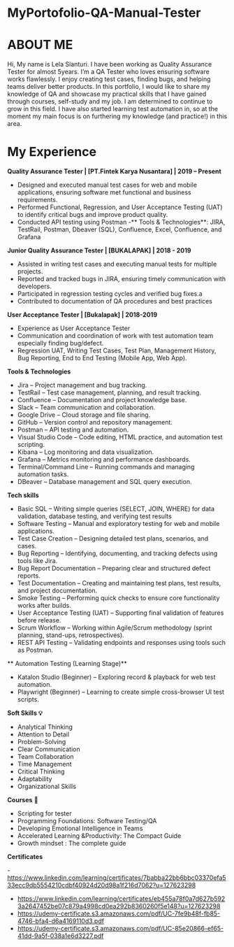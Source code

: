 # MyPortofolio-QA-Manual-Tester

# ABOUT ME
Hi, My name is Lela Sianturi. I have been working as Quality Assurance Tester for almost 5years.
I’m a QA Tester who loves ensuring software works flawlessly. I enjoy creating test cases, finding bugs, and helping teams deliver better products.
In this portfolio, I would like to share my knowledge of QA and showcase my practical skills that I have gained through courses, self-study and my job. I am determined to continue to grow in this field. I have also started learning test automation in, so at the moment my main focus is on furthering my knowledge (and practice!) in this area.


# My Experience

**Quality Assurance Tester | [PT.Fintek Karya Nusantara] | 2019 – Present**
- Designed and executed manual test cases for web and mobile applications, ensuring software met functional and business requirements.
- Performed Functional, Regression, and User Acceptance Testing (UAT) to identify critical bugs and improve product quality.
- Conducted API testing using Postman
-** Tools & Technologies**: JIRA, TestRail, Postman, Dbeaver (SQL), Confluence, Excel, Confluence, and Grafana 


**Junior Quality Assurance Tester | [BUKALAPAK] | 2018 - 2019**
- Assisted in writing test cases and executing manual tests for multiple projects.
- Reported and tracked bugs in JIRA, ensuring timely communication with developers.
- Participated in regression testing cycles and verified bug fixes.a
- Contributed to documentation of QA procedures and best practices


**User Acceptance Tester | [Bukalapak] | 2018-2019**
- Experience as User Acceptance Tester
- Communication and coordination of work with test automation team especially finding bug/defect.
- Regression UAT, Writing Test Cases, Test Plan, Management History, Bug Reporting, End to
End Testing (Mobile App, Web App).

**Tools & Technologies**
 
- Jira – Project management and bug tracking.
- TestRail – Test case management, planning, and result tracking.
- Confluence – Documentation and project knowledge base.
- Slack – Team communication and collaboration.
- Google Drive – Cloud storage and file sharing.
- GitHub – Version control and repository management.
- Postman – API testing and automation.
- Visual Studio Code – Code editing, HTML practice, and automation test scripting.
- Kibana – Log monitoring and data visualization.
- Grafana – Metrics monitoring and performance dashboards.
- Terminal/Command Line – Running commands and managing automation tasks.
- DBeaver – Database management and SQL query execution.


**Tech skills**

- Basic SQL – Writing simple queries (SELECT, JOIN, WHERE) for data validation, database testing, and verifying test results
- Software Testing – Manual and exploratory testing for web and mobile applications.
- Test Case Creation – Designing detailed test plans, scenarios, and cases.
- Bug Reporting – Identifying, documenting, and tracking defects using tools like Jira.
- Bug Report Documentation – Preparing clear and structured defect reports.
- Test Documentation – Creating and maintaining test plans, test results, and project documentation.
- Smoke Testing – Performing quick checks to ensure core functionality works after builds.
- User Acceptance Testing (UAT) – Supporting final validation of features before release.
- Scrum Workflow – Working within Agile/Scrum methodology (sprint planning, stand-ups, retrospectives).
- REST API Testing – Validating endpoints and responses using tools such as Postman.

 ** Automation Testing (Learning Stage)**
 
 - Katalon Studio (Beginner) – Exploring record & playback for web test automation.
 - Playwright (Beginner) – Learning to create simple cross-browser UI test scripts.

**Soft Skills 💡**

- Analytical Thinking
- Attention to Detail
- Problem-Solving
- Clear Communication
- Team Collaboration
- Time Management
- Critical Thinking
- Adaptability
- Organizational Skills

**Courses** 📓
- Scripting for tester 
- Programming Foundations: Software Testing/QA
- Developing Emotional Intelligence in Teams
- Accelerated Learning &Productivity: The Compact Guide
- Growth mindset : The complete guide


**Certificates**

-https://www.linkedin.com/learning/certificates/7babba22bb6bbc03370efa533ecc9db5554210cdbf40924d20d98a1f216d7062?u=127623298
- https://www.linkedin.com/learning/certificates/eb455a78f0a7d627b5923a2647452be07c879a4998cd0ea292b8360260f5e148?u=127623298
- https://udemy-certificate.s3.amazonaws.com/pdf/UC-7fe9b48f-fb85-4746-bfa4-d6a4169110d3.pdf
- https://udemy-certificate.s3.amazonaws.com/pdf/UC-85e20866-ef65-41dd-9a5f-038a1e6d3227.pdf



